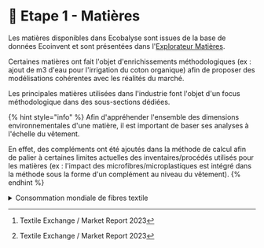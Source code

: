 # 🐑 Etape 1 - Matières

Les matières disponibles dans Ecobalyse sont issues de la base de données Ecoinvent et sont présentées dans l'[Explorateur Matières](https://ecobalyse.beta.gouv.fr/#/explore/textile/materials).&#x20;

Certaines matières ont fait l'objet d'enrichissements méthodologiques (ex : ajout de m3 d'eau pour l'irrigation du coton organique) afin de proposer des modélisations cohérentes avec les réalités du marché.&#x20;

Les principales matières utilisées dans l'industrie font l'objet d'un focus méthodologique dans des sous-sections dédiées.&#x20;

{% hint style="info" %}
Afin d'appréhender l'ensemble des dimensions environnementales d'une matière, il est important de baser ses analyses à l'échelle du vêtement.&#x20;

En effet, des compléments ont été ajoutés dans la méthode de calcul afin de palier à certaines limites actuelles des inventaires/procédés utilisés pour les matières (ex : l'impact des microfibres/microplastiques est intégré dans la méthode sous la forme d'un complément au niveau du vêtement).&#x20;
{% endhint %}

<details>

<summary>Consommation mondiale de fibres textile </summary>

**Production mondiale de fibres en 2022 (**[**source**](#user-content-fn-1)[^1]**)**

![](<../../../.gitbook/assets/image (95).png>)

**Une hausse marquée des volumes depuis les années 2000  (**[**source**](#user-content-fn-2)[^2]**)**

![](<../../../.gitbook/assets/image (97).png>)

</details>

[^1]: Textile Exchange / Market Report 2023

[^2]: Textile Exchange / Market Report 2023
